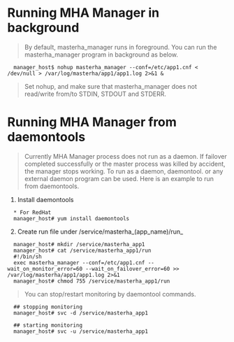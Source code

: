 # Running MHA Manager in background #
> By default, masterha\_manager runs in foreground. You can run the masterha\_manager program in background as below.

```
  manager_host$ nohup masterha_manager --conf=/etc/app1.cnf < /dev/null > /var/log/masterha/app1/app1.log 2>&1 &
```

> Set nohup, and make sure that masterha\_manager does not read/write from/to STDIN, STDOUT and STDERR.


# Running MHA Manager from daemontools #
> Currently MHA Manager process does not run as a daemon. If failover completed successfully or the master process was killed by accident, the manager stops working.
> To run as a daemon, daemontool. or any external daemon program can be used. Here is an example to run from daemontools.

1. Install daemontools

```
  * For RedHat
  manager_host# yum install daemontools
```

2. Create run file under /service/masterha_(app\_name)/run_

```
  manager_host# mkdir /service/masterha_app1
  manager_host# cat /service/masterha_app1/run
  #!/bin/sh
  exec masterha_manager --conf=/etc/app1.cnf --wait_on_monitor_error=60 --wait_on_failover_error=60 >> /var/log/masterha/app1/app1.log 2>&1
  manager_host# chmod 755 /service/masterha_app1/run
```

> You can stop/restart monitoring by daemontool commands.

```
  ## stopping monitoring
  manager_host# svc -d /service/masterha_app1
  
  ## starting monitoring
  manager_host# svc -u /service/masterha_app1
```
